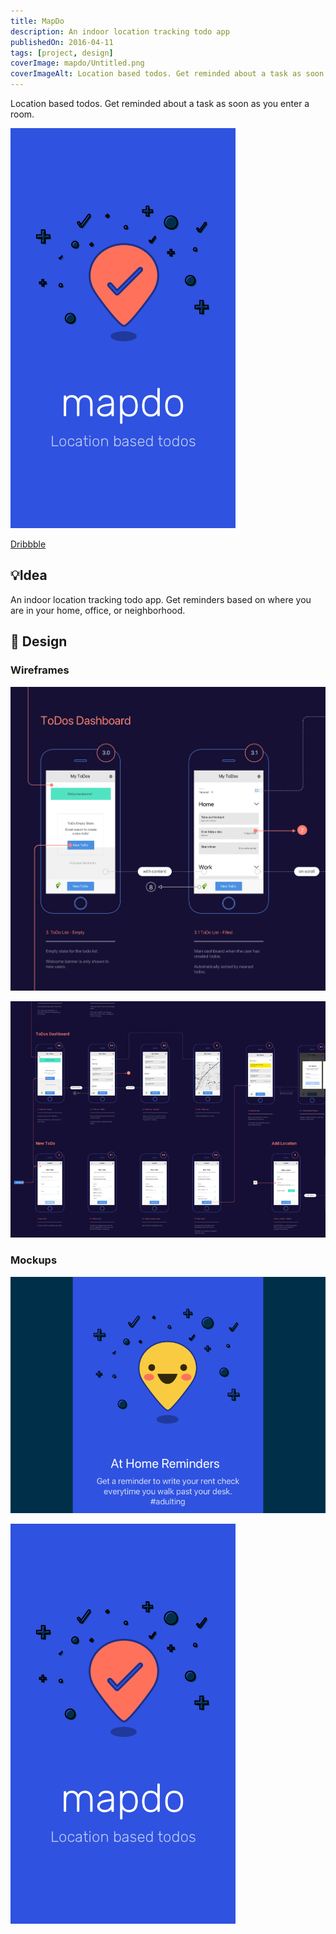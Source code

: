 ```yaml
---
title: MapDo
description: An indoor location tracking todo app
publishedOn: 2016-04-11
tags: [project, design]
coverImage: mapdo/Untitled.png
coverImageAlt: Location based todos. Get reminded about a task as soon as you enter a room.
---
```


Location based todos. Get reminded about a task as soon as you enter a room.

![Untitled](mapdo/Untitled.png)

[Dribbble](https://dribbble.com/thalida/collections/770096-mapdo)

## 💡Idea

An indoor location tracking todo app. Get reminders based on where you are in your home, office, or neighborhood.

## 🎨 Design

### Wireframes

![Screen Shot 2022-02-19 at 21.08.37.png](mapdo/Screen_Shot_2022-02-19_at_21.08.37.png)

![Dribbble HD.png](mapdo/Dribbble_HD.png)

### Mockups

![Dribbble HD2.png](mapdo/Dribbble_HD2.png)

![Loading.png](mapdo/Loading.png)
